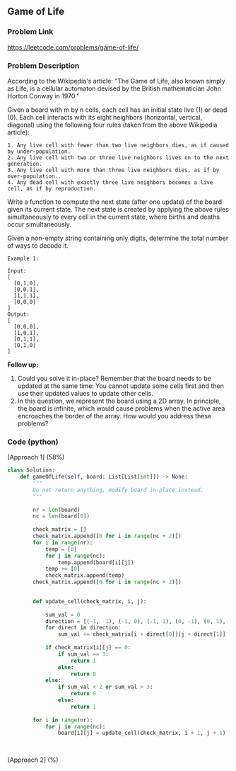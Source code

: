 ## Game of Life

### Problem Link

https://leetcode.com/problems/game-of-life/

### Problem Description 

According to the Wikipedia's article: "The Game of Life, also known simply as Life, is a cellular automaton devised by the British mathematician John Horton Conway in 1970."

Given a board with m by n cells, each cell has an initial state live (1) or dead (0). Each cell interacts with its eight neighbors (horizontal, vertical, diagonal) using the following four rules (taken from the above Wikipedia article):

    1. Any live cell with fewer than two live neighbors dies, as if caused by under-population.
    2. Any live cell with two or three live neighbors lives on to the next generation.
    3. Any live cell with more than three live neighbors dies, as if by over-population..
    4. Any dead cell with exactly three live neighbors becomes a live cell, as if by reproduction.

Write a function to compute the next state (after one update) of the board given its current state. The next state is created by applying the above rules simultaneously to every cell in the current state, where births and deaths occur simultaneously.

Given a non-empty string containing only digits, determine the total number of ways to decode it.

```
Example 1:

Input: 
[
  [0,1,0],
  [0,0,1],
  [1,1,1],
  [0,0,0]
]
Output: 
[
  [0,0,0],
  [1,0,1],
  [0,1,1],
  [0,1,0]
]

```

**Follow up:**

1. Could you solve it in-place? Remember that the board needs to be updated at the same time: You cannot update some cells first and then use their updated values to update other cells.
2. In this question, we represent the board using a 2D array. In principle, the board is infinite, which would cause problems when the active area encroaches the border of the array. How would you address these problems?

### Code (python)

[Approach 1] (58%) 

```python
class Solution:
    def gameOfLife(self, board: List[List[int]]) -> None:
        """
        Do not return anything, modify board in-place instead.
        """
        
        nr = len(board)
        nc = len(board[0])
        
        check_matrix = []
        check_matrix.append([0 for i in range(nc + 2)])
        for i in range(nr):
            temp = [0]
            for j in range(nc):
                temp.append(board[i][j])
            temp += [0]
            check_matrix.append(temp)
        check_matrix.append([0 for i in range(nc + 2)])

        
        def update_cell(check_matrix, i, j):
            
            sum_val = 0
            direction = [(-1, -1), (-1, 0), (-1, 1), (0, -1), (0, 1), (1, -1), (1, 0), (1, 1)]
            for direct in direction:
                sum_val += check_matrix[i + direct[0]][j + direct[1]]
                
            if check_matrix[i][j] == 0:
                if sum_val == 3:
                    return 1
                else:
                    return 0
            else:
                if sum_val < 2 or sum_val > 3:
                    return 0
                else:
                    return 1
        
        for i in range(nr):
            for j in range(nc):
                board[i][j] = update_cell(check_matrix, i + 1, j + 1)
                
                
```


[Approach 2] (%) 

```python

```